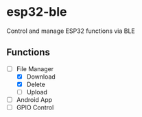 # esp32-ble
Control and manage ESP32 functions via BLE


## Functions

 - [ ] File Manager
	- [x] Download
	- [x] Delete
	- [ ] Upload
 - [ ] Android App
 - [ ] GPIO Control